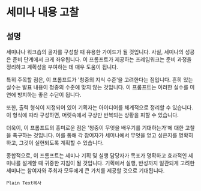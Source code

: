 # 세미나 내용 고찰

## 설명
세미나나 워크숍의 골자를 구성할 때 유용한 가이드가 될 것입니다. 사실, 세미나의 성공은 준비 단계에서 크게 좌우됩니다. 이 프롬프트가 제공하는 프레임워크는 준비 과정을 정리하고 계획성을 부여하는 데 매우 도움이 됩니다.

특히 주목할 점은, 이 프롬프트가 '청중의 지식 수준'을 고려한다는 점입니다. 흔히 있는 실수는 발표 내용이 청중의 수준에 맞지 않는 것입니다. 이 프롬프트는 이러한 실수를 미연에 방지하는 좋은 수단이 됩니다.

또한, 출력 형식이 지정되어 있어 기획자는 아이디어를 체계적으로 정리할 수 있습니다. 이 형식에 따라 구성하면, 머릿속에서 구상만 반복되는 상황을 피할 수 있습니다.

더욱이, 이 프롬프트의 흥미로운 점은 '청중이 무엇을 배우기를 기대하는가'에 대한 고찰을 촉구하는 것입니다. 이를 통해 각 참여자가 세미나에서 무엇을 얻고 싶은지를 명확히 하고, 그것이 실현되도록 계획할 수 있습니다.

종합적으로, 이 프롬프트는 세미나 기획 및 실행 담당자가 목표가 명확하고 효과적인 세미나를 설계할 때 귀중한 지침이 될 것입니다. 기획에서 실행, 반성까지 일관되게 고려한 세미나는 참여자와 주최자 모두에게 큰 가치를 제공할 것으로 기대됩니다.

```plaintext
Plain Text복사​
```